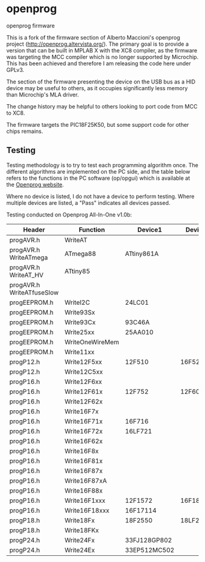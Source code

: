 # openprog
openprog firmware

This is a fork of the firmware section of Alberto Maccioni's openprog project (http://openprog.altervista.org/). The primary goal is to provide a version that can be built in MPLAB X with the XC8 compiler, as the firmware was targeting the MCC compiler which is no longer supported by Microchip. This has been achieved and therefore I am releasing the code here under GPLv3.

The section of the firmware presenting the device on the USB bus as a HID device may be useful to others, as it occupies significantly less memory than Microchip's MLA driver.

The change history may be helpful to others looking to port code from MCC to XC8.

The firmware targets the PIC18F25K50, but some support code for other chips remains.

## Testing

Testing methodology is to try to test each programming algorithm once. The different algorithms are implemented on the PC side, and the table below refers to the functions in the PC software (op/opgui) which is available at the [Openprog website](http://openprog.altervista.org).

Where no device is listed, I do not have a device to perform testing.
Where multiple devices are listed, a "Pass" indicates all devices passed.

Testing conducted on Openprog All-In-One v1.0b:

|Header|Function|Device1|Device2|Device3|Status|
|------|--------|-------|-------|-------|------|
|progAVR.h  |   WriteAT| |
|progAVR.h	WriteATmega|	ATmega88	|ATtiny861A	
|progAVR.h	WriteAT_HV|	ATtiny85		
|progAVR.h	WriteATfuseSlow|			
|progEEPROM.h|	WriteI2C|	24LC01		
|progEEPROM.h|	Write93Sx|			
|progEEPROM.h|	Write93Cx|	93C46A		
|progEEPROM.h|	Write25xx|	25AA010		
|progEEPROM.h|	WriteOneWireMem|			
|progEEPROM.h|	Write11xx|			
|progP12.h|	Write12F5xx|	12F510	|16F527	|10F202
|progP12.h|	Write12C5xx|			
|progP16.h|	Write12F6xx|			
|progP16.h|	Write12F61x|	12F752	|12F609	
|progP16.h|	Write12F62x|			
|progP16.h|	Write16F7x|			
|progP16.h|	Write16F71x|	16F716		
|progP16.h|	Write16F72x|	16LF721		
|progP16.h|	Write16F62x|			
|progP16.h|	Write16F8x|			
|progP16.h|	Write16F81x|			
|progP16.h|	Write16F87x|			
|progP16.h|	Write16F87xA|			
|progP16.h|	Write16F88x|			
|progP16.h|	Write16F1xxx|	12F1572	|16F18325	
|progP16.h|	Write16F18xxx|	16F17114		
|progP18.h|	Write18Fx|	18F2550	|18LF25K50	
|progP18.h|	Write18FKx|			
|progP24.h|	Write24Fx|	33FJ128GP802	| | |PASS|
|progP24.h|	Write24Ex|	33EP512MC502	| | |PASS|

